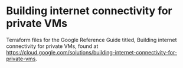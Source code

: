 # Building internet connectivity for private VMs

Terraform files for the Google Reference Guide titled, 
Building internet connectivity for private VMs, found at
https://cloud.google.com/solutions/building-internet-connectivity-for-private-vms.
